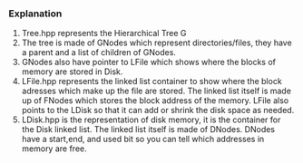 
### Explanation

1) Tree.hpp represents the Hierarchical Tree G
2) The tree is made of GNodes which represent directories/files, they have a parent and a list of children of GNodes.
3) GNodes also have pointer to LFile which shows where the blocks of memory are stored in Disk.
4) LFile.hpp represents the linked list container to show where the block adresses which make up the file are stored. The linked list itself is made up of FNodes which stores the block address of the memory. LFile also points to the LDisk so that it can add or shrink the disk space as needed.
5) LDisk.hpp is the representation of disk memory, it is the container for the Disk linked list. The linked list itself is made of DNodes. DNodes have a start,end, and used bit so you can tell which addresses in memory are free.   

